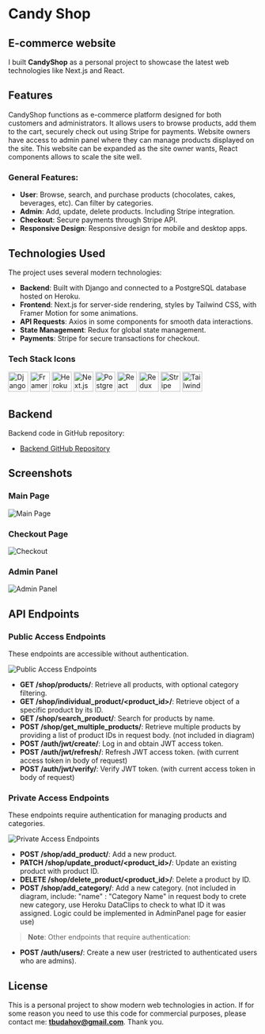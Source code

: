 # Candy Shop  
## E-commerce website

I built **CandyShop** as a personal project to showcase the latest web technologies like Next.js and React.

## Features

CandyShop functions as e-commerce platform designed for both customers and administrators. It allows users to browse products, add them to the cart, securely check out using Stripe for payments. Website owners have access to admin panel where they can manage products displayed on the site. This website can be expanded as the site owner wants, React components allows to scale the site well.

### General Features:
- **User**: Browse, search, and purchase products (chocolates, cakes, beverages, etc). Can filter by categories.
- **Admin**: Add, update, delete products. Including Stripe integration.
- **Checkout**: Secure payments through Stripe API.
- **Responsive Design**: Responsive design for mobile and desktop apps.

## Technologies Used

The project uses several modern technologies:

- **Backend**: Built with Django and connected to a PostgreSQL database hosted on Heroku.
- **Frontend**: Next.js for server-side rendering, styles by Tailwind CSS, with Framer Motion for some animations.
- **API Requests**: Axios in some components for smooth data interactions.
- **State Management**: Redux for global state management.
- **Payments**: Stripe for secure transactions for checkout.

### Tech Stack Icons
<p>
  <img src="public/images/icon/django-green.svg" alt="Django" width="40" height="40"/> 
  <img src="public/images/icon/framer-motion.svg" alt="Framer Motion" width="40" height="40"/>
  <img src="public/images/icon/heroku.svg" alt="Heroku" width="40" height="40"/>
  <img src="public/images/icon/nextjs-white.svg" alt="Next.js" width="40" height="40"/> 
  <img src="public/images/icon/postgresql.svg" alt="PostgreSQL" width="40" height="40"/> 
  <img src="public/images/icon/react.svg" alt="React" width="40" height="40"/>
  <img src="public/images/icon/redux.svg" alt="Redux" width="40" height="40"/>
  <img src="public/images/icon/stripe.svg" alt="Stripe" width="40" height="40"/>
  <img src="public/images/icon/tailwind.svg" alt="Tailwind CSS" width="40" height="40"/>
</p>

## Backend
Backend code in GitHub repository:

- [Backend GitHub Repository](https://github.com/Candy-Shop-Project/candy-shop-backend)

## Screenshots

### Main Page
![Main Page](public/images/website/MainPage.png)

### Checkout Page
![Checkout](public/images/website/Checkout.png)

### Admin Panel
![Admin Panel](public/images/website/admin-panel.png)

## API Endpoints

### Public Access Endpoints
These endpoints are accessible without authentication.

![Public Access Endpoints](public/images/diagrams/public_access_endpoints.png)

- **GET /shop/products/**: Retrieve all products, with optional category filtering.
- **GET /shop/individual_product/<product_id>/**: Retrieve object of a specific product by its ID.
- **GET /shop/search_product/**: Search for products by name.
- **POST /shop/get_multiple_products/**: Retrieve multiple products by providing a list of product IDs in request body. (not included in diagram)
- **POST /auth/jwt/create/**: Log in and obtain JWT access token.
- **POST /auth/jwt/refresh/**: Refresh JWT access token. (with current access token in body of request)
- **POST /auth/jwt/verify/**: Verify JWT token. (with current access token in body of request)

### Private Access Endpoints
These endpoints require authentication for managing products and categories.

![Private Access Endpoints](public/images/diagrams/private_access_endpoints.png)

- **POST /shop/add_product/**: Add a new product.
- **PATCH /shop/update_product/<product_id>/**: Update an existing product with product ID.
- **DELETE /shop/delete_product/<product_id>/**: Delete a product by ID.
- **POST /shop/add_category/**: Add a new category. (not included in diagram, include: "name" : "Category Name" in request body to crete new category, use Heroku DataClips to check to what ID it was assigned. Logic could be implemented in AdminPanel page for easier use) 

> **Note**: Other endpoints that require authentication:
- **POST /auth/users/**: Create a new user (restricted to authenticated users who are admins).

## License

This is a personal project to show modern web technologies in action. If for some reason you need to use this code for commercial purposes, please contact me: **tbudahov@gmail.com**. Thank you.
